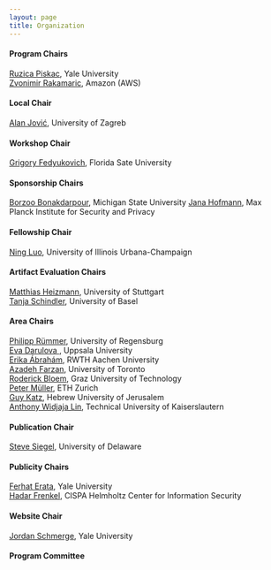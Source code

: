 ```yaml
---
layout: page
title: Organization
---
```

#### Program Chairs
[Ruzica Piskac](http://www.cs.yale.edu/homes/piskac/), Yale University <br>
[Zvonimir Rakamaric](https://zvonimir.github.io/), Amazon (AWS)

#### Local Chair
[Alan Jović](https://www.fer.unizg.hr/en/alan.jovic#), University of Zagreb

#### Workshop Chair
[Grigory Fedyukovich](https://www.cs.fsu.edu/~grigory/), Florida Sate University

#### Sponsorship Chairs
[Borzoo Bonakdarpour](https://www.cse.msu.edu/tart/profile/borzoo), Michigan State University
[Jana Hofmann](https://janahofmann.github.io/), Max Planck Institute for Security and Privacy

#### Fellowship Chair
[Ning Luo](https://ning0luo.github.io/), University of Illinois Urbana-Champaign 

#### Artifact Evaluation Chairs
[Matthias Heizmann](https://www.iste.uni-stuttgart.de/institute/team/Heizmann/), University of Stuttgart <br>
[Tanja Schindler](https://ai.dmi.unibas.ch/people/schindler/), University of Basel

#### Area Chairs
[Philipp Rümmer](http://www.philipp.ruemmer.org/), University of Regensburg <br>
[Eva Darulova ](https://people.mpi-sws.org/~eva/), Uppsala University <br>
[Erika Ábrahám](https://ths.rwth-aachen.de/people/erika-abraham/), RWTH Aachen University <br>
[Azadeh Farzan](https://www.cs.toronto.edu/~azadeh/), University of Toronto <br>
[Roderick Bloem](https://www.iaik.tugraz.at/person/roderick-bloem/), Graz University of Technology <br>
[Peter Müller](https://inf.ethz.ch/people/person-detail.mueller.html), ETH Zurich <br>
[Guy Katz](https://www.katz-lab.com/), Hebrew University of Jerusalem <br>
[Anthony Widjaja Lin](https://anthonywlin.github.io/), Technical University of Kaiserslautern

#### Publication Chair
[Steve Siegel](https://vsl.cis.udel.edu/siegel.html), University of Delaware

#### Publicity Chairs
[Ferhat Erata](https://ferhat.ai), Yale University <br>
[Hadar Frenkel](https://u.cs.biu.ac.il/~frenkeh3/), CISPA Helmholtz Center for Information Security

#### Website Chair
[Jordan Schmerge](https://www.linkedin.com/in/jordan-schmerge/), Yale University

#### Program Committee